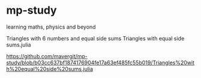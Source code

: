 # mp-study
learning maths, physics and beyond

Triangles with 6 numbers and equal side sums
Triangles with equal side sums.julia

https://github.com/mavergit/mp-study/blob/b03cc637bf1874176904fe17a63ef485fc55b019/Triangles%20with%20equal%20side%20sums.julia
